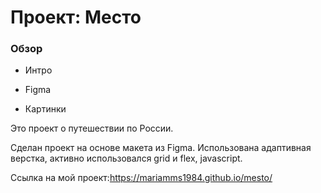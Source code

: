 # Проект: Место



### Обзор 

* Интро 

* Figma 

* Картинки 

 

Это проект о путешествии по России. 

Сделан проект на основе макета из Figma. Использована адаптивная верстка, активно использовался grid и flex, javascript.

 

Ссылка на мой проект:https://mariamms1984.github.io/mesto/ 